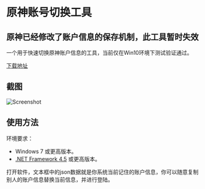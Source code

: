 # 原神账号切换工具
## 原神已经修改了账户信息的保存机制，此工具暂时失效

一个用于快速切换原神账户信息的工具，当前仅在Win10环境下测试验证通过。

[下载地址](https://github.com/babalae/genshin-account/releases)

## 截图
![Screenshot](https://raw.githubusercontent.com/babalae/genshin-account/main/Document/Screenshot.png)

## 使用方法

环境要求：

* Windows 7 或更高版本。
* [.NET Framework 4.5](https://www.microsoft.com/zh-cn/download/details.aspx?id=30653) 或更高版本。

打开软件，文本框中的json数据就是你系统当前记住的账户信息，你可以随意复制别人的账户信息替换当前信息，并进行登陆。